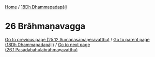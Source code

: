 
[Home](/) / [18Dh Dhammapadapāḷi](../18Dh.md)

# 26 Brāhmaṇavagga


[Go to previous page (25.12 Sumanasāmaṇeravatthu)](25/25.12.md) / [Go to parent page (18Dh Dhammapadapāḷi)](0.md) / [Go to next page (26.1 Pasādabahulabrāhmaṇavatthu)](26/26.1.md)


